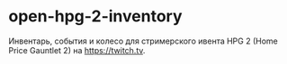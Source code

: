 # open-hpg-2-inventory
Инвентарь, события и колесо для стримерского ивента HPG 2 (Home Price Gauntlet 2) на https://twitch.tv.
